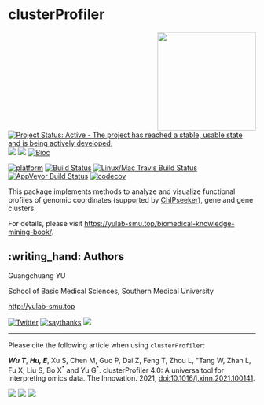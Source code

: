 # clusterProfiler

<img src="https://raw.githubusercontent.com/Bioconductor/BiocStickers/master/clusterProfiler/clusterProfiler.png" height="200" align="right" />

[![Project Status: Active - The project has reached a stable, usable
state and is being actively
developed.](http://www.repostatus.org/badges/latest/active.svg)](http://www.repostatus.org/#active)
[![](https://img.shields.io/badge/release%20version-4.0.0-green.svg)](https://www.bioconductor.org/packages/clusterProfiler)
[![](https://img.shields.io/badge/devel%20version-4.1.0-green.svg)](https://github.com/guangchuangyu/clusterProfiler)
[![Bioc](http://www.bioconductor.org/shields/years-in-bioc/clusterProfiler.svg)](https://www.bioconductor.org/packages/devel/bioc/html/clusterProfiler.html#since)

[![platform](http://www.bioconductor.org/shields/availability/devel/clusterProfiler.svg)](https://www.bioconductor.org/packages/devel/bioc/html/clusterProfiler.html#archives)
[![Build
Status](http://www.bioconductor.org/shields/build/devel/bioc/clusterProfiler.svg)](https://bioconductor.org/checkResults/devel/bioc-LATEST/clusterProfiler/)
[![Linux/Mac Travis Build
Status](https://img.shields.io/travis/GuangchuangYu/clusterProfiler/master.svg?label=Mac%20OSX%20%26%20Linux)](https://travis-ci.org/GuangchuangYu/clusterProfiler)
[![AppVeyor Build
Status](https://img.shields.io/appveyor/ci/Guangchuangyu/clusterProfiler/master.svg?label=Windows)](https://ci.appveyor.com/project/GuangchuangYu/clusterProfiler)
[![codecov](https://codecov.io/gh/GuangchuangYu/clusterProfiler/branch/master/graph/badge.svg)](https://codecov.io/gh/GuangchuangYu/clusterProfiler/)

<!--
[![Last-changedate](https://img.shields.io/badge/last%20change-2021--07--04-green.svg)](https://github.com/GuangchuangYu/clusterProfiler/commits/master)
-->

This package implements methods to analyze and visualize functional
profiles of genomic coordinates (supported by
[ChIPseeker](http://www.bioconductor.org/packages/ChIPseeker)), gene and
gene clusters.

For details, please visit
<https://yulab-smu.top/biomedical-knowledge-mining-book/>.

## :writing\_hand: Authors

Guangchuang YU

School of Basic Medical Sciences, Southern Medical University

<http://yulab-smu.top>

[![Twitter](https://img.shields.io/twitter/url/http/shields.io.svg?style=social&logo=twitter)](https://twitter.com/intent/tweet?hashtags=clusterProfiler&url=http://online.liebertpub.com/doi/abs/10.1089/omi.2011.0118&screen_name=guangchuangyu)
[![saythanks](https://img.shields.io/badge/say-thanks-ff69b4.svg)](https://saythanks.io/to/GuangchuangYu)
[![](https://img.shields.io/badge/follow%20me%20on-WeChat-green.svg)](https://guangchuangyu.github.io/blog_images/biobabble.jpg)

------------------------------------------------------------------------

Please cite the following article when using `clusterProfiler`:

***Wu T***, ***Hu, E***, Xu S, Chen M, Guo P, Dai Z, Feng T, Zhou L,
"Tang W, Zhan L, Fu X, Liu S, Bo X<sup>\*</sup> and Yu G<sup>\*</sup>.
clusterProfiler 4.0: A universaltool for interpreting omics data. The
Innovation. 2021, <doi:10.1016/j.xinn.2021.100141>.

[![](https://img.shields.io/badge/1st%20most%20cited%20paper-in%20OMICS-green.svg)](http://online.liebertpub.com/action/showMostCitedArticles?journalCode=omi)
![](https://img.shields.io/badge/ESI-Highly%20Cited%20Paper-green.svg)
[![](https://img.shields.io/badge/doi-10.1089/omi.2011.0118-green.svg)](https://doi.org/10.1089/omi.2011.0118)

<!--

------------------------------------------------------------------------

### Citation




<img src="https://guangchuangyu.github.io/software/citation_trend/clusterProfiler.png" width="890"/>


### Download stats

r badge_download_bioc("clusterProfiler")
r badge_bioc_download("clusterProfiler", "total", "blue")
r badge_bioc_download("clusterProfiler", "month", "blue")


<img src="https://guangchuangyu.github.io/software/dlstats/clusterProfiler.png" width="890"/>

-->
